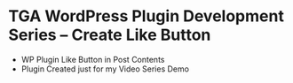 # TGA WordPress Plugin Development Series – Create Like Button
- WP Plugin Like Button in Post Contents
- Plugin Created just for my Video Series Demo
